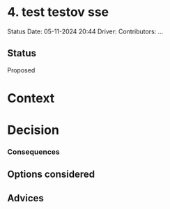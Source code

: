 
# 4. test testov sse

Status Date: 05-11-2024 20:44
Driver: <Your Name>
Contributors: ...

## Status
Proposed

# Context 

# Decision

### Consequences

## Options considered

## Advices
 

